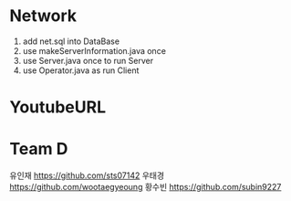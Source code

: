 # Network
1. add net.sql into DataBase
2. use makeServerInformation.java once
3. use Server.java once to run Server
4. use Operator.java as run Client

# YoutubeURL


# Team D
유인재 https://github.com/sts07142
우태경 https://github.com/wootaegyeoung
황수빈 https://github.com/subin9227
